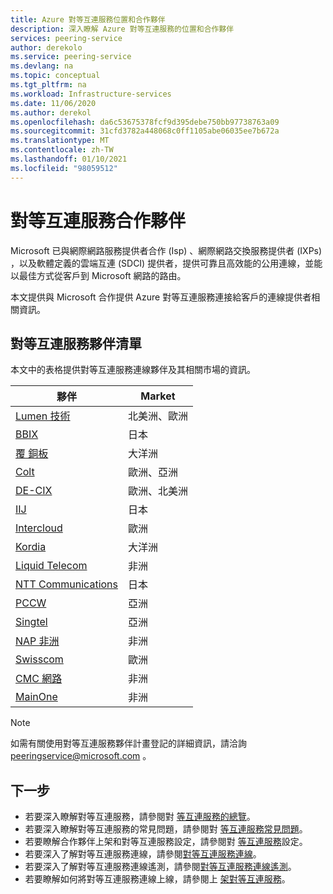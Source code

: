 ```yaml
---
title: Azure 對等互連服務位置和合作夥伴
description: 深入瞭解 Azure 對等互連服務的位置和合作夥伴
services: peering-service
author: derekolo
ms.service: peering-service
ms.devlang: na
ms.topic: conceptual
ms.tgt_pltfrm: na
ms.workload: Infrastructure-services
ms.date: 11/06/2020
ms.author: derekol
ms.openlocfilehash: da6c53675378fcf9d395debe750bb97738763a09
ms.sourcegitcommit: 31cfd3782a448068c0ff1105abe06035ee7b672a
ms.translationtype: MT
ms.contentlocale: zh-TW
ms.lasthandoff: 01/10/2021
ms.locfileid: "98059512"
---
```

# <a name="peering-service-partners"></a>對等互連服務合作夥伴

Microsoft 已與網際網路服務提供者合作 (Isp) 、網際網路交換服務提供者 (IXPs) ，以及軟體定義的雲端互連 (SDCI) 提供者，提供可靠且高效能的公用連線，並能以最佳方式從客戶到 Microsoft 網路的路由。

本文提供與 Microsoft 合作提供 Azure 對等互連服務連接給客戶的連線提供者相關資訊。


## <a name="peering-service-partners-list"></a>對等互連服務夥伴清單

本文中的表格提供對等互連服務連線夥伴及其相關市場的資訊。

| **夥伴** | **Market**|
|-----------|---------|
| [Lumen 技術](https://www.ctl.io/microsoft-azure-peering-services/) |北美洲、歐洲|
| [BBIX](https://www.bbix.net/en/service/) |日本 |
| [覆 銅板](https://concepts.co.nz/news/general-news/) |大洋洲 |
| [Colt](https://www.colt.net/why-colt/strategic-alliances/microsoft-partnership/)|歐洲、亞洲|
| [DE-CIX](https://www.de-cix.net/microsoft)|歐洲、北美洲 |
| [IIJ](https://www.iij.ad.jp/en/) | 日本 |
| [Intercloud](https://intercloud.com/microsoft-saas-applications/)|歐洲  |
| [Kordia](https://www.kordia.co.nz/cloudconnect) |大洋洲  |
| [Liquid Telecom](https://liquidcloud.africa/keep-expanding-365-direct/) | 非洲  |
| [NTT Communications](https://www.ntt.com/en/services/network/software-defined-network.html) | 日本 |
| [PCCW](https://www.pccwglobal.com/en/enterprise/products/network/ep-global-internet-access) |亞洲 |
| [Singtel](https://www.singtel.com/business/campaign/singnet-cloud-connect-microsoft-direct) |亞洲 |
| [NAP 非洲](https://www.napafrica.net/technical/microsoft-azure-peering-service/) |非洲|
| [Swisscom](https://www.swisscom.ch/en/business/enterprise/offer/wireline/ip-plus.html) |歐洲|
| [CMC 網路](https://www.cmcnetworks.net/products/microsoft-azure-peering-services.html) |非洲|
| [MainOne](https://www.mainone.net/connectivity-services/microsoft-azure-peering-service/) |非洲|

> [!NOTE]
>如需有關使用對等互連服務夥伴計畫登記的詳細資訊，請洽詢 peeringservice@microsoft.com 。
>

## <a name="next-steps"></a>下一步

- 若要深入瞭解對等互連服務，請參閱對 [等互連服務的總覽](about.md)。
- 若要深入瞭解對等互連服務的常見問題，請參閱對 [等互連服務常見問題](faq.md)。
- 若要瞭解合作夥伴上架和對等互連服務設定，請參閱對 [等互連服務](connection.md)設定。
- 若要深入了解對等互連服務連線，請參閱[對等互連服務連線](connection.md)。
- 若要深入了解對等互連服務連線遙測，請參閱[對等互連服務連線遙測](connection-telemetry.md)。
- 若要瞭解如何將對等互連服務連線上線，請參閱上 [架對等互連服務](onboarding-model.md)。

